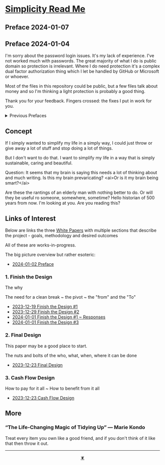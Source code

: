 # [Simplicity Read Me]( https://theo-armour.github.io/agenda/#1-simplicity/README.md )


## Preface 2024-01-07


## Preface 2024-01-04

I'm sorry about the password login issues. It's my lack of experience. I've not worked much with passwords. The great majority of what I do is public domain so protection is irrelevant. Where I do need protection it's a complex dual factor authorization thing which I let be handled by GitHub or Microsoft or whoever.

Most of the files in this repository could be public, but a few files talk about money and so I'm thinking a light protection is probably a good thing.

Thank you for your feedback. Fingers crossed: the fixes I put in work for you.

<details>

<summary> Previous Prefaces </summary>

## Preface 2024-01-01

Start with the "Links of Interest" below.

My apologies for not having a menu system in place yet. I am working on it.

For now you can click on the links below to navigate to the various white papers, but you will have to use the back button to come back here to get to the next paper or you can use the "Simplicity Read Me" link at the top of each page.


## Preface 2023-12-30

"Simplicity" is the name of the project to simplify my life. The project includes the agenda for "Finish the Design" of my life and other stuff.

At the same time, "simplicity" is one of a number of folders in a GitHub repository that I use to organize my life and maintain personal agendas.

The "ai" tags indicate text that was generated by GitHub Copilot that I find to be "creative" as I write my own text. Example:

\<ai> sample AIsample text AI sample text AI sample text\</ai>

</details>

## Concept

If I simply wanted to simplify my life in a simply way, I could just throw or give away a lot of stuff and stop doing a lot of things.

But I don't want to do that. I want to simplify my life in a way that is simply sustainable, caring and beautiful.

Question: It seems that my brain is saying this needs a lot of thinking about and much writing. Is this my brain prevaricating? \<ai>Or is it my brain being smart?\</ai>

Are these the rantings of an elderly man with nothing better to do. Or will they be useful ro someone, somewhere, sometime? Hello historian of 500 years from now. I'm looking at you. Are you reading this?


## Links of Interest

Below are links the three [White Papers]( https://en.wikipedia.org/wiki/White_paper) with multiple sections that describe the project - goals, methodology and desired outcomes

All of these are works-in-progress.

The big picture overview but rather esoteric:

* [2024-01-02 Preface]( https://theo-armour.github.io/agenda/#1-simplicity/2024-01-02-preface.md )



### 1. Finish the Design

The why

The need for a clean break ~ the pivot ~ the "from" and the "To"

* [2023-12-19 Finish the Design #1]( https://theo-armour.github.io/agenda/#1-simplicity/2023-12-19-finish-the-design-1.md )
* [2023-12-29 Finish the Design #2]( https://theo-armour.github.io/agenda/#1-simplicity/2023-12-29-finish-the-design-2.md )
* [2024-01-01 Finish the Design #1 ~ Responses]( https://theo-armour.github.io/agenda/#1-simplicity/2024-01-01-finish-the-design-1-responses.md )
* [2024-01-01 Finish the Design #3]( https://theo-armour.github.io/agenda/#1-simplicity/2024-01-01-finish-the-design-3.md )

### 2. Final Design

This paper may be a good place to start.

The nuts and bolts of the who, what, when, where it can be done

* [2023-12-23 Final Design](https://theo-armour.github.io/agenda/#1-simplicity/2023-12-23-final-design.md)



### 3. Cash Flow Design

How to pay for it all ~ How to benefit from it all

* [2023-12-23 Cash Flow Design](https://theo-armour.github.io/agenda/#1-simplicity/2023-12-30-cash-flow-design.md)


## More

### “The Life-Changing Magic of Tidying Up” — Marie Kondo

Treat every item you own like a good friend, and if you don't think of it like that then throw it out.


***

<center title="Hello! Click me to go up to the top" ><a class=aDingbat href=javascript:window.scrollTo(0,0);> ❦ </a></center>
